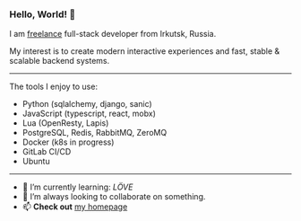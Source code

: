 ### Hello, World! 👋

I am [freelance](https://ru.wikipedia.org/wiki/%D0%A1%D0%B0%D0%BC%D0%BE%D0%B7%D0%B0%D0%BD%D1%8F%D1%82%D0%BE%D1%81%D1%82%D1%8C) full-stack developer from Irkutsk, Russia.

My interest is to create modern interactive experiences and fast, stable & scalable backend systems.

---

The tools I enjoy to use:

- Python (sqlalchemy, django, sanic)
- JavaScript (typescript, react, mobx)
- Lua (OpenResty, Lapis)
- PostgreSQL, Redis, RabbitMQ, ZeroMQ
- Docker (k8s in progress)
- GitLab CI/CD
- Ubuntu

---

- 🌱 I’m currently learning: *LÖVE*
- 👯 I’m always looking to collaborate on something.
- 📫 __Check out__ [my homepage](https://oschepkov.ru)
